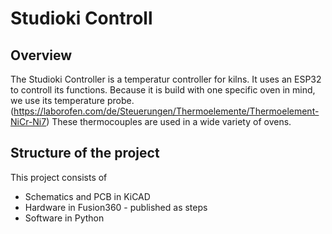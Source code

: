 # Studioki Controll

## Overview
The Studioki Controller is a temperatur controller for kilns. It uses an ESP32 to controll its functions. Because it is build with one specific oven in mind, we use its temperature probe. (https://laborofen.com/de/Steuerungen/Thermoelemente/Thermoelement-NiCr-Ni7) These thermocouples are used in a wide variety of ovens. 

## Structure of the project
This project consists of
* Schematics and PCB in KiCAD
* Hardware in Fusion360 - published as steps
* Software in Python

